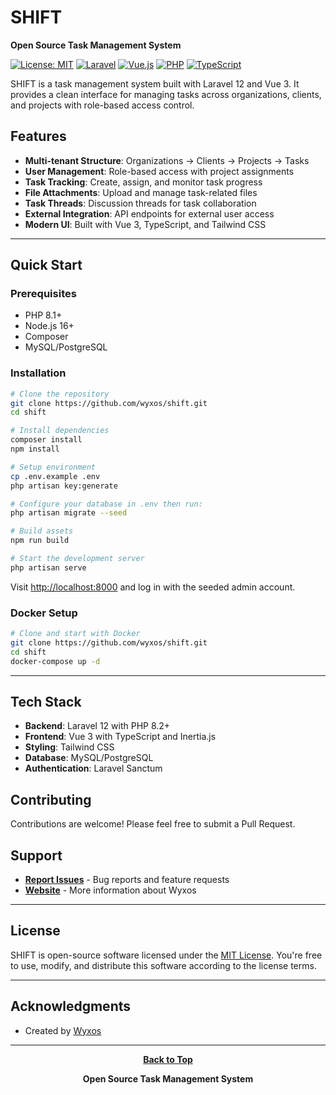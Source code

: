 # SHIFT

**Open Source Task Management System**

[![License: MIT](https://img.shields.io/badge/License-MIT-yellow.svg)](https://opensource.org/licenses/MIT)
[![Laravel](https://img.shields.io/badge/Laravel-12-FF2D20?logo=laravel)](https://laravel.com)
[![Vue.js](https://img.shields.io/badge/Vue.js-3-4FC08D?logo=vue.js)](https://vuejs.org)
[![PHP](https://img.shields.io/badge/PHP-8.2+-777BB4?logo=php)](https://php.net)
[![TypeScript](https://img.shields.io/badge/TypeScript-5-3178C6?logo=typescript)](https://typescriptlang.org)

SHIFT is a task management system built with Laravel 12 and Vue 3. It provides a clean interface for managing tasks across organizations, clients, and projects with role-based access control.

## Features

- **Multi-tenant Structure**: Organizations → Clients → Projects → Tasks
- **User Management**: Role-based access with project assignments
- **Task Tracking**: Create, assign, and monitor task progress
- **File Attachments**: Upload and manage task-related files
- **Task Threads**: Discussion threads for task collaboration
- **External Integration**: API endpoints for external user access
- **Modern UI**: Built with Vue 3, TypeScript, and Tailwind CSS

---

## Quick Start

### Prerequisites
- PHP 8.1+
- Node.js 16+
- Composer
- MySQL/PostgreSQL

### Installation

```bash
# Clone the repository
git clone https://github.com/wyxos/shift.git
cd shift

# Install dependencies
composer install
npm install

# Setup environment
cp .env.example .env
php artisan key:generate

# Configure your database in .env then run:
php artisan migrate --seed

# Build assets
npm run build

# Start the development server
php artisan serve
```

Visit [http://localhost:8000](http://localhost:8000) and log in with the seeded admin account.

### Docker Setup

```bash
# Clone and start with Docker
git clone https://github.com/wyxos/shift.git
cd shift
docker-compose up -d
```

---

## Tech Stack

- **Backend**: Laravel 12 with PHP 8.2+
- **Frontend**: Vue 3 with TypeScript and Inertia.js
- **Styling**: Tailwind CSS
- **Database**: MySQL/PostgreSQL
- **Authentication**: Laravel Sanctum

## Contributing

Contributions are welcome! Please feel free to submit a Pull Request.

## Support

- **[Report Issues](https://github.com/wyxos/shift/issues)** - Bug reports and feature requests
- **[Website](https://wyxos.com)** - More information about Wyxos

---

## License

SHIFT is open-source software licensed under the [MIT License](LICENSE). You're free to use, modify, and distribute this software according to the license terms.

---

## Acknowledgments

- Created by [Wyxos](https://wyxos.com)

---

<div align="center">

**[Back to Top](#shift)**

**Open Source Task Management System**

</div>

